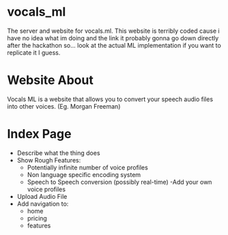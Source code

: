 # vocals_ml
The server and website for vocals.ml. This website is terribly coded cause i have no idea what im doing and the link it probably gonna go down directly after the hackathon so... look at the actual ML implementation if you want to replicate it I guess.

# Website About
Vocals ML is a website that allows you to convert your speech audio files into other voices. (Eg. Morgan Freeman)

# Index Page
  - Describe what the thing does
  - Show Rough Features:
    - Potentially infinite number of voice profiles
    - Non language specific encoding system
    - Speech to Speech conversion (possibly real-time)
    -Add your own voice profiles
  - Upload Audio File
  - Add navigation to:
    - home
    - pricing
    - features
